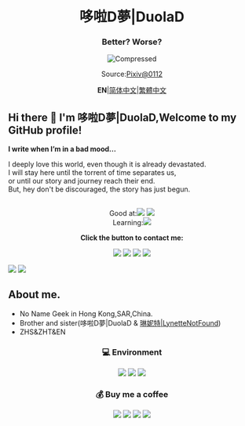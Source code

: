 <div align="center">
  <h1 class="header">哆啦D夢|DuolaD</h1>
  <h3>
    Better? Worse?
  </h3>

![Compressed](Readme.md-image/Compressed.png)

Source:[Pixiv@0112](https://www.pixiv.net/artworks/118882386) 

**EN**|[简体中文](Readme.Chinese_Simplified.md)|[繁體中文](Readme.Chinese_Traditional.md)  

</div>

## Hi there 👋 I'm 哆啦D夢|DuolaD,Welcome to my GitHub profile!

**I write when I’m in a bad mood...**

I deeply love this world, even though it is already devastated.  
I will stay here until the torrent of time separates us,  
or until our story and journey reach their end.  
But, hey don't be discouraged, the story has just begun.  

## 

<div align="center">Good at:<a href="https://www.python.org/"><img src="https://img.shields.io/badge/Python-EE4C2C.svg?logo=Python" /></a> <a href="https://cplusplus.com/"><img src="https://img.shields.io/badge/C++-00599C.svg?logo=cplusplus" /></a>

<div align="center">Learning:<a href="https://unity.com/"><img src="https://img.shields.io/badge/Unity-000000.svg?logo=Unity"/></a>

 **Click the button to contact me:**
  
<div align="center"><p><span ><a href="https://discordapp.com/users/960705009866137631"><img src="https://img.shields.io/badge/Discord-Available-5865F2.svg?logo=discord" /></a> <a href="https://www.douyin.com/user/MS4wLjABAAAAGUohNGixQiCHKSoHJy0Ae6WS3R7pMd7lSfi5O4A9zH7gdcEd4JEX787i-RFNH257"><img src="https://img.shields.io/badge/抖音-Available-000000.svg?logo=tiktok" /></a> <a href="https://t.me/GitHub_DuolaD"><img src="https://img.shields.io/badge/Telegram-Available-26A5E4.svg?logo=telegram" /></a> <a href="https://qm.qq.com/q/njKy8OrUU8"><img src="https://img.shields.io/badge/QQ-Available-EB1923.svg?logo=tencentqq" /> </span></p></a>

<div align="left">

<a href="#">
  <a><img src="https://stats.deeptrain.net/user/DuolaD?theme=light"/></a>
  <a><img src="https://github-readme-stats.vercel.app/api?username=DuolaD&include_all_commits=true&show_icons=true&theme=buefy&count_private=true&hide_border=true" /></a>
</a>

<div align="left">

## About me.  
- No Name Geek in Hong Kong,SAR,China.
- Brother and sister(哆啦D夢|DuolaD & [琳妮特|LynetteNotFound](https://github.com/LynetteNotFound))
- ZHS&ZHT&EN

<div align="center">

### 💻 Environment 

<a href="#">
  <a href="https://www.microsoft.com/windows"><img src="https://img.shields.io/badge/Windows-00BBFF?style=flat-square&logo=Windows&logoColor=FFFFFF&labelColor=00BBFF"/></a>
  <a href="https://www.apple.com/ios"><img src="https://img.shields.io/badge/Apple-000000?style=flat-square&logo=Apple&logoColor=FFFFFF&labelColor=000000"/></a>
  <a href="https://www.android.com/android-14/"><img src="https://img.shields.io/badge/Android-00C000?style=flat-square&logo=android&logoColor=FFFFFF&labelColor=00C000"/></a>
</a>

### 💰 Buy me a coffee 

<div align="center"><p><span ><a href="https://patreon.com/DuolaD"><img src="https://img.shields.io/badge/Patreon-000000.svg?logo=patreon" /></a> <a href="https://www.paypal.com/paypalme/Dmou114514233"><img src="https://img.shields.io/badge/PayPal-003087.svg?logo=paypal" /></a> <a href="WechatDonateCode.JPG"><img src="https://img.shields.io/badge/Wechat_Pay-07C160.svg?logo=wechat&logoColor=white" /></a> <a href="AirPayDonateCode.png"><img src="https://img.shields.io/badge/Alipay-1677FF.svg?logo=alipay&logoColor=white" /> </span></p></a>

